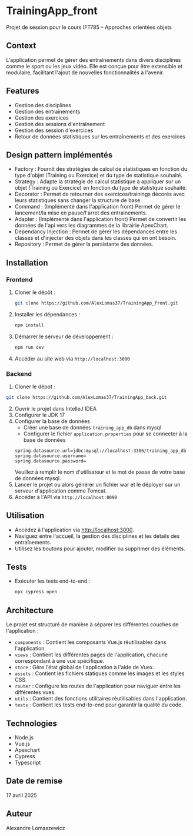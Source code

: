 # TrainingApp_front

Projet de session pour le cours IFT785 – Approches orientées objets

## Context

L'application permet de gérer des entraînements dans divers disciplines comme le sport ou les jeux vidéo.
Elle est conçue pour être extensible et modulaire, facilitant l'ajout de nouvelles fonctionnalités à l'avenir.

## Features
 - Gestion des disciplines
 - Gestion des entraînements
 - Gestion des exercices
 - Gestion des sessions d'entraînement
 - Gestion des session d'exercices
 - Retour de données statistiques sur les entraînements et des exercices

## Design pattern implémentés
- Factory : Fournit des stratégies de calcul de statistiques en fonction du type d'objet (Training ou Exercice) et du type de statistique souhaité.
- Strategy : Adapte la stratégie de calcul statistique à appliquer sur un objet (Training ou Exercice) en fonction du type de statistque souhaité.
- Decorator : Permet de retourner des exercices/trainings décorés avec leurs statistiques sans changer la structure de base.
- Command : (Implémenté dans l'application front) Permet de gérer le lancement/la mise en pause/l'arret des entrainements.
- Adapter : (Implémenté dans l'application front) Permet de convertir les données de l'api vers les diagrammes de la librairie ApexChart.
- Dependancy Injection : Permet de gérer les dépendances entre les classes et d'injecter des objets dans les classes qui en ont besoin.
- Repository : Permet de gérer la persistante des données.

## Installation

### Frontend
1. Cloner le dépôt :
   ```sh
   git clone https://github.com/AlexLomas37/TrainingApp_front.git
   ```
2. Installer les dépendances :
   ```sh
   npm install
   ```
3. Démarrer le serveur de développement :
   ```sh
   npm run dev
   ```
4. Accéder au site web via `http://localhost:3000`

### Backend
1. Cloner le dépot : 
```sh
git clone https://github.com/AlexLomas37/TrainingApp_back.git
```
2. Ouvrir le projet dans IntelleJ IDEA
3. Configurer le JDK 17
4. Configurer la base de données
    - Créer une base de données `training_app_db` dans mysql
    - Configurer le fichier `application.properties` pour se connecter à la base de données
    ```properties
    spring.datasource.url=jdbc:mysql://localhost:3306/training_app_db
    spring.datasource.username=
    spring.datasource.password=
    ```
   Veuillez à remplir le nom d'utilisateur et le mot de passe de votre base de données mysql.
5. Lancer le projet ou alors générer un fichier war et le déployer sur un serveur d'application comme Tomcat. 
6. Accéder à l'API via `http://localhost:8090`

## Utilisation
- Accédez à l'application via [http://localhost:3000](http://localhost:3000).
- Naviguez entre l'accueil, la gestion des disciplines et les détails des entraînements.
- Utilisez les boutons pour ajouter, modifier ou supprimer des éléments.

## Tests
- Exécuter les tests end-to-end :
   ```sh
   npx cypress open
   ``` 

## Architecture
Le projet est structuré de manière à séparer les différentes couches de l'application :
- `components` : Contient les composants Vue.js réutilisables dans l'application.
- `views` : Contient les différentes pages de l'application, chacune correspondant à une vue spécifique.
- `store` : Gère l'état global de l'application à l'aide de Vuex.
- `assets` : Contient les fichiers statiques comme les images et les styles CSS.
- `router` : Configure les routes de l'application pour naviguer entre les différentes vues.
- `utils` : Contient des fonctions utilitaires réutilisables dans l'application.
- `tests` : Contient les tests end-to-end pour garantir la qualité du code.

## Technologies
 - Node.js
 - Vue.js
 - Apexchart
 - Cypress
 - Typescript

## Date de remise
 17 avril 2025

## Auteur
Alexandre Lomaszewicz

